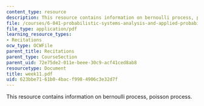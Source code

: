 ```yaml
---
content_type: resource
description: This resource contains information on bernoulli process, poisson process.
file: /courses/6-041-probabilistic-systems-analysis-and-applied-probability-spring-2006/623bbe7161b04bacf9984906c3e32d7f_week11.pdf
file_type: application/pdf
learning_resource_types:
- Recitations
ocw_type: OCWFile
parent_title: Recitations
parent_type: CourseSection
parent_uid: 72e75de2-011e-beee-30c9-acf41ced8ab8
resourcetype: Document
title: week11.pdf
uid: 623bbe71-61b0-4bac-f998-4906c3e32d7f
---
```

This resource contains information on bernoulli process, poisson process.

